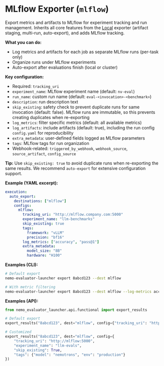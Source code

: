 # MLflow Exporter (`mlflow`)

Export metrics and artifacts to MLflow for experiment tracking and run management. Inherits all core features from the [Local](local.md) exporter (artifact staging, multi-run, auto-export), and adds MLflow tracking.

**What you can do:**
- Log metrics and artifacts for each job as separate MLflow runs (per-task only)
- Organize runs under MLflow experiments 
- Auto-export after evaluations finish (local or cluster)

**Key configuration:**
- Required: `tracking_uri`
- `experiment_name`: MLflow experiment name (default: `nv-eval`)
- `run_name`: custom run name (default: `eval-<invocation>-<benchmark>`)
- `description`: run description text
- `skip_existing`: safety check to prevent duplicate runs for same invocation (default: false). MLflow runs are immutable, so this prevents creating duplicates when re-exporting
- `log_metrics`: filter specific metrics (default: all available metrics)
- `log_artifacts`: include artifacts (default: true), including the run config `config.yaml` for reproducibility
- `extra_metadata`: user-defined fields logged as MLflow parameters
- `tags`: MLflow tags for run organization
- Webhook-related: `triggered_by_webhook`, `webhook_source`, `source_artifact`, `config_source`

**Tip:** Use `skip_existing: true` to avoid duplicate runs when re-exporting the same results. We recommend `auto-export` for extensive configuration support.

**Example (YAML excerpt):**
```yaml
execution:
  auto_export:
    destinations: ["mlflow"]
    configs:
      mlflow:
        tracking_uri: "http://mlflow.company.com:5000"
        experiment_name: "llm-benchmarks"
        skip_existing: true
        tags:
          framework: "vLLM"
          precision: "bf16"
        log_metrics: ["accuracy", "pass@1"]
        extra_metadata:
          model_size: "8B"
          hardware: "H100"
```

**Examples (CLI):**
```bash
# Default export
nemo-evaluator-launcher export 8abcd123 --dest mlflow

# With metric filtering
nemo-evaluator-launcher export 8abcd123 --dest mlflow --log-metrics accuracy pass@1
```

**Examples (API):**
```python
from nemo_evaluator_launcher.api.functional import export_results

# Default export
export_results("8abcd123", dest="mlflow", config={"tracking_uri": "http://mlflow:5000"})

# Customized
export_results("8abcd123", dest="mlflow", config={
    "tracking_uri": "http://mlflow:5000",
    "experiment_name": "llm-evals",
    "skip_existing": True,
    "tags": {"model": "nemotrons", "env": "production"}
})
```